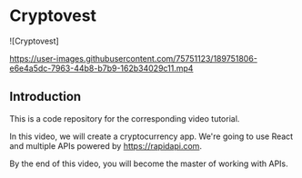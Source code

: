 # Cryptovest
![Cryptovest]


https://user-images.githubusercontent.com/75751123/189751806-e6e4a5dc-7963-44b8-b7b9-162b34029c11.mp4




## Introduction
This is a code repository for the corresponding video tutorial. 

In this video, we will create a cryptocurrency app. We're going to use React and multiple APIs powered by https://rapidapi.com.

By the end of this video, you will become the master of working with APIs.
